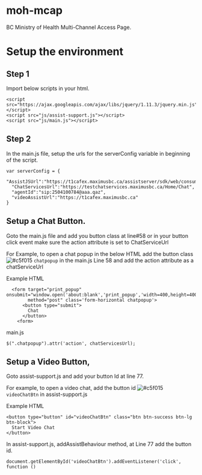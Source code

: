 # moh-mcap
BC Ministry of Health Multi-Channel Access Page.

# Setup the environment

## Step 1
	
Import below scripts in your html.
	
    <script src="https://ajax.googleapis.com/ajax/libs/jquery/1.11.3/jquery.min.js"></script>
    <script src="js/assist-support.js"></script>    
    <script src="js/main.js"></script>
	
## Step 2
	
In the main.js file, setup the urls for the serverConfig variable in beginning of the script. 

    var serverConfig = {
      "AssistJSUrl":"https://t1cafex.maximusbc.ca/assistserver/sdk/web/consumer/assist.js",
      "ChatServicesUrl":"https://testchatservices.maximusbc.ca/Home/Chat",
      "agentId":"sip:2504100784@aaa.qaz",
      "videoAssistUrl":"https://t1cafex.maximusbc.ca"
    }
	
## Setup a Chat Button. 

Goto the main.js file and add you button class at line#58 or in your button click event make sure the action attribute is set to ChatServiceUrl
	
For Example, to open a chat popup in the below HTML add the button class 
![#c5f015](https://placehold.it/15/c5f015/000000?text=+) `chatpopup` in the main.js Line 58 and add the action attribute as a chatServiceUrl

Example HTML
    
      <form target="print_popup" onsubmit="window.open('about:blank','print_popup','width=400,height=400');" 
            method="post" class='form-horizontal chatpopup'>
          <button type="submit">
            Chat
          </button>
        <form>
	

main.js 
	
    $(".chatpopup").attr('action', chatServicesUrl);
	
## Setup a Video Button, 

Goto assist-support.js and add your button Id at line 77.  
	
For example, to open a video chat, add the button id ![#c5f015](https://placehold.it/15/c5f015/000000?text=+) `videoChatBtn` in assist-support.js

Example HTML
	
    <button type="button" id="videoChatBtn" class="btn btn-success btn-lg btn-block">
      Start Video Chat
    </button>

In assist-support.js, addAssistBehaviour method, at Line 77 add the button id.
	
    document.getElementById('videoChatBtn').addEventListener('click', function () 

